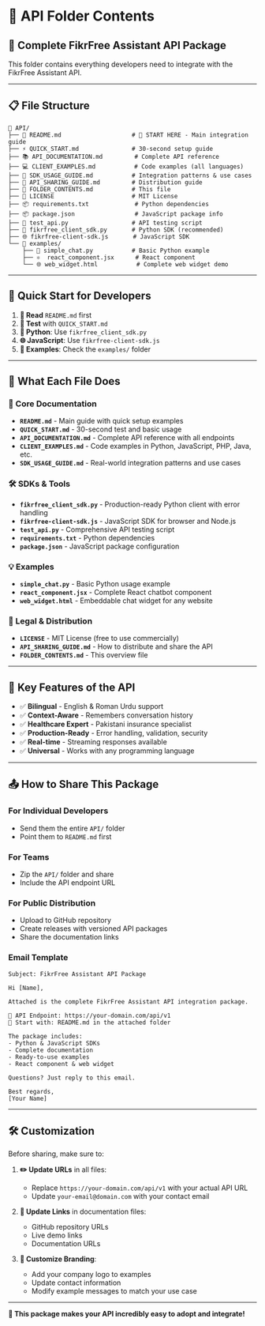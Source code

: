 # 📁 API Folder Contents

## 🎯 **Complete FikrFree Assistant API Package**

This folder contains everything developers need to integrate with the FikrFree Assistant API.

---

## 📋 **File Structure**

```
📁 API/
├── 📖 README.md                    # 🏁 START HERE - Main integration guide
├── ⚡ QUICK_START.md               # 30-second setup guide
├── 📚 API_DOCUMENTATION.md         # Complete API reference
├── 💻 CLIENT_EXAMPLES.md           # Code examples (all languages)
├── 🎯 SDK_USAGE_GUIDE.md           # Integration patterns & use cases
├── 🤝 API_SHARING_GUIDE.md         # Distribution guide
├── 📄 FOLDER_CONTENTS.md           # This file
├── 📜 LICENSE                      # MIT License
├── 📦 requirements.txt             # Python dependencies
├── 📦 package.json                 # JavaScript package info
├── 🧪 test_api.py                  # API testing script
├── 🐍 fikrfree_client_sdk.py       # Python SDK (recommended)
├── 🌐 fikrfree-client-sdk.js       # JavaScript SDK
└── 📁 examples/
    ├── 🐍 simple_chat.py           # Basic Python example
    ├── ⚛️  react_component.jsx      # React component
    └── 🌐 web_widget.html           # Complete web widget demo
```

---

## 🚀 **Quick Start for Developers**

1. **📖 Read** `README.md` first
2. **🧪 Test** with `QUICK_START.md` 
3. **🐍 Python**: Use `fikrfree_client_sdk.py`
4. **🌐 JavaScript**: Use `fikrfree-client-sdk.js`
5. **👀 Examples**: Check the `examples/` folder

---

## 🎯 **What Each File Does**

### **📖 Core Documentation**
- **`README.md`** - Main guide with quick setup examples
- **`QUICK_START.md`** - 30-second test and basic usage
- **`API_DOCUMENTATION.md`** - Complete API reference with all endpoints
- **`CLIENT_EXAMPLES.md`** - Code examples in Python, JavaScript, PHP, Java, etc.
- **`SDK_USAGE_GUIDE.md`** - Real-world integration patterns and use cases

### **🛠️ SDKs & Tools**
- **`fikrfree_client_sdk.py`** - Production-ready Python client with error handling
- **`fikrfree-client-sdk.js`** - JavaScript SDK for browser and Node.js
- **`test_api.py`** - Comprehensive API testing script
- **`requirements.txt`** - Python dependencies
- **`package.json`** - JavaScript package configuration

### **💡 Examples**
- **`simple_chat.py`** - Basic Python usage example
- **`react_component.jsx`** - Complete React chatbot component
- **`web_widget.html`** - Embeddable chat widget for any website

### **📜 Legal & Distribution**
- **`LICENSE`** - MIT License (free to use commercially)
- **`API_SHARING_GUIDE.md`** - How to distribute and share the API
- **`FOLDER_CONTENTS.md`** - This overview file

---

## 🌟 **Key Features of the API**

- ✅ **Bilingual** - English & Roman Urdu support
- ✅ **Context-Aware** - Remembers conversation history  
- ✅ **Healthcare Expert** - Pakistani insurance specialist
- ✅ **Production-Ready** - Error handling, validation, security
- ✅ **Real-time** - Streaming responses available
- ✅ **Universal** - Works with any programming language

---

## 📤 **How to Share This Package**

### **For Individual Developers**
- Send them the entire `API/` folder
- Point them to `README.md` first

### **For Teams**
- Zip the `API/` folder and share
- Include the API endpoint URL

### **For Public Distribution**
- Upload to GitHub repository
- Create releases with versioned API packages
- Share the documentation links

### **Email Template**
```
Subject: FikrFree Assistant API Package

Hi [Name],

Attached is the complete FikrFree Assistant API integration package.

🔗 API Endpoint: https://your-domain.com/api/v1
📖 Start with: README.md in the attached folder

The package includes:
- Python & JavaScript SDKs
- Complete documentation  
- Ready-to-use examples
- React component & web widget

Questions? Just reply to this email.

Best regards,
[Your Name]
```

---

## 🛠️ **Customization**

Before sharing, make sure to:

1. **✏️ Update URLs** in all files:
   - Replace `https://your-domain.com/api/v1` with your actual API URL
   - Update `your-email@domain.com` with your contact email

2. **🔗 Update Links** in documentation files:
   - GitHub repository URLs
   - Live demo links
   - Documentation URLs

3. **📝 Customize Branding**:
   - Add your company logo to examples
   - Update contact information
   - Modify example messages to match your use case

---

**🎉 This package makes your API incredibly easy to adopt and integrate!**